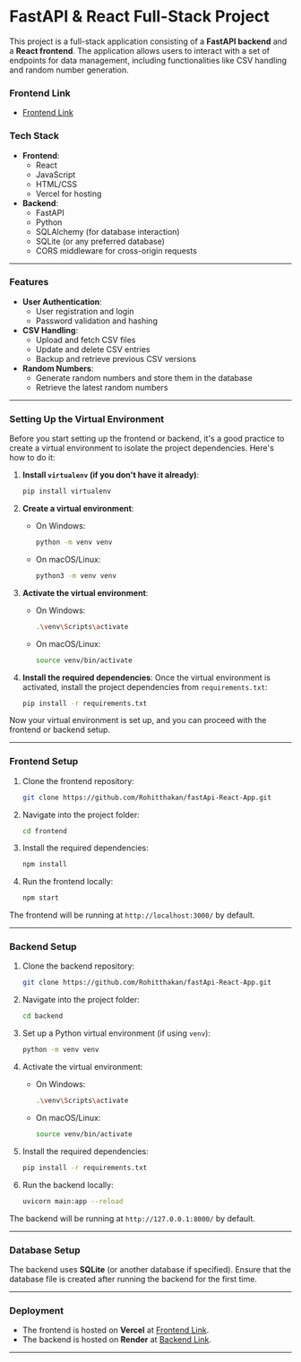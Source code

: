 # FastAPI & React Full-Stack Project

This project is a full-stack application consisting of a **FastAPI backend** and a **React frontend**. The application allows users to interact with a set of endpoints for data management, including functionalities like CSV handling and random number generation.

### **Frontend Link**
- [Frontend Link](https://fast-api-react-app.vercel.app/)

### **Tech Stack**
- **Frontend**:
  - React
  - JavaScript
  - HTML/CSS
  - Vercel for hosting
- **Backend**:
  - FastAPI
  - Python
  - SQLAlchemy (for database interaction)
  - SQLite (or any preferred database)
  - CORS middleware for cross-origin requests

---

### **Features**
- **User Authentication**:
  - User registration and login
  - Password validation and hashing
- **CSV Handling**:
  - Upload and fetch CSV files
  - Update and delete CSV entries
  - Backup and retrieve previous CSV versions
- **Random Numbers**:
  - Generate random numbers and store them in the database
  - Retrieve the latest random numbers
---


### **Setting Up the Virtual Environment**

Before you start setting up the frontend or backend, it's a good practice to create a virtual environment to isolate the project dependencies. Here's how to do it:

1. **Install `virtualenv` (if you don't have it already)**:
    ```bash
    pip install virtualenv
    ```

2. **Create a virtual environment**:
    - On Windows:
      ```bash
      python -m venv venv
      ```
    - On macOS/Linux:
      ```bash
      python3 -m venv venv
      ```

3. **Activate the virtual environment**:
    - On Windows:
      ```bash
      .\venv\Scripts\activate
      ```
    - On macOS/Linux:
      ```bash
      source venv/bin/activate
      ```

4. **Install the required dependencies**:
    Once the virtual environment is activated, install the project dependencies from `requirements.txt`:
    ```bash
    pip install -r requirements.txt
    ```

Now your virtual environment is set up, and you can proceed with the frontend or backend setup.

---

### **Frontend Setup**

1. Clone the frontend repository:
    ```bash
    git clone https://github.com/Rohitthakan/fastApi-React-App.git
    ```

2. Navigate into the project folder:
    ```bash
    cd frontend
    ```

3. Install the required dependencies:
    ```bash
    npm install
    ```

4. Run the frontend locally:
    ```bash
    npm start
    ```

The frontend will be running at `http://localhost:3000/` by default.

---

### **Backend Setup**

1. Clone the backend repository:
    ```bash
    git clone https://github.com/Rohitthakan/fastApi-React-App.git
    ```

2. Navigate into the project folder:
    ```bash
    cd backend
    ```

3. Set up a Python virtual environment (if using `venv`):
    ```bash
    python -m venv venv
    ```

4. Activate the virtual environment:
    - On Windows:
      ```bash
      .\venv\Scripts\activate
      ```
    - On macOS/Linux:
      ```bash
      source venv/bin/activate
      ```

5. Install the required dependencies:
    ```bash
    pip install -r requirements.txt
    ```

6. Run the backend locally:
    ```bash
    uvicorn main:app --reload
    ```

The backend will be running at `http://127.0.0.1:8000/` by default.

---

### **Database Setup**
The backend uses **SQLite** (or another database if specified). Ensure that the database file is created after running the backend for the first time.

---

### **Deployment**

- The frontend is hosted on **Vercel** at [Frontend Link](https://fast-api-react-app.vercel.app/).
- The backend is hosted on **Render** at [Backend Link](https://fastapi-react-app-tren.onrender.com/).

---


